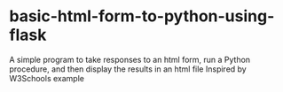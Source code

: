 # basic-html-form-to-python-using-flask
A simple program to take responses to an html form, run a Python procedure, and then display the results in an html file
Inspired by W3Schools example
